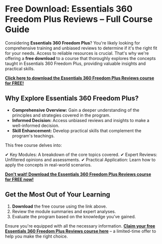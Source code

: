 # Free Download: Essentials 360 Freedom Plus Reviews – Full Course Guide

Considering **Essentials 360 Freedom Plus**? You're likely looking for comprehensive training and unbiased reviews to determine if it's the right fit for your needs. Access to reliable resources is crucial. That's why we're offering a **free download** to a course that thoroughly explores the concepts taught in Essentials 360 Freedom Plus, providing valuable insights and practical skills.

[**Click here to download the Essentials 360 Freedom Plus Reviews course for FREE!**](https://udemywork.com/essentials-360-freedom-plus-reviews)

## Why Explore Essentials 360 Freedom Plus?

*   **Comprehensive Overview:** Gain a deeper understanding of the principles and strategies covered in the program.
*   **Informed Decision:** Access unbiased reviews and insights to make a well-informed decision.
*   **Skill Enhancement:** Develop practical skills that complement the program's teachings.

This free course delves into:

✔ Key Modules: A breakdown of the core topics covered.
✔ Expert Reviews: Unfiltered opinions and assessments.
✔ Practical Application: Learn how to apply the concepts in real-world scenarios.

[**Don't wait! Download the Essentials 360 Freedom Plus Reviews course for FREE now!**](https://udemywork.com/essentials-360-freedom-plus-reviews)

## Get the Most Out of Your Learning

1.  **Download** the free course using the link above.
2.  Review the module summaries and expert analyses.
3.  Evaluate the program based on the knowledge you’ve gained.

Ensure you're equipped with all the necessary information. **[Claim your free Essentials 360 Freedom Plus Reviews course here](https://udemywork.com/essentials-360-freedom-plus-reviews)** – a limited-time offer to help you make the right choice.

